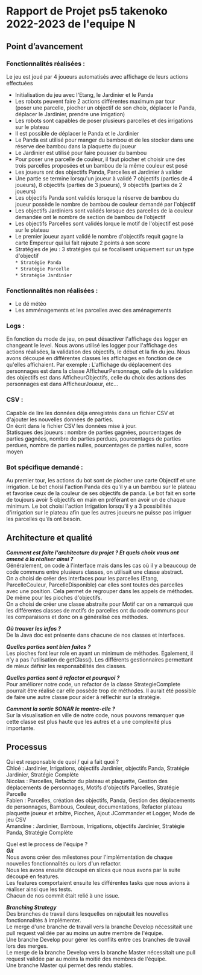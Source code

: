 # Rapport de Projet ps5 takenoko 2022-2023 de l'equipe N

## Point d’avancement

### Fonctionnalités réalisées :
Le jeu est joué par 4 joueurs automatisés avec affichage de leurs actions effectuées
* Initialisation du jeu avec l'Etang, le Jardinier et le Panda
* Les robots peuvent faire 2 actions différentes maximum par tour  
    (poser une parcelle, piocher un objectif de son choix, déplacer le Panda, déplacer le Jardinier, prendre une irrigation)
* Les robots sont capables de poser plusieurs parcelles et des irrigations sur le plateau
* Il est possible de déplacer le Panda et le Jardinier
* Le Panda est utilisé pour manger du bambou et de les stocker dans une réserve dee bambou dans la plaquette du joueur
* Le Jardinier est utilisé pour faire pousser du bambou
* Pour poser une parcelle de couleur, il faut piocher et choisir une des trois parcelles proposées et un bambou de la même couleur est posé
* Les joueurs ont des objectifs Panda, Parcelles et Jardinier à valider
* Une partie se termine lorsqu'un joueur à validé 7 objectifs (parties de 4 joueurs), 8 objectifs (parties de 3 joueurs), 9 objectifs (parties de 2 joueurs)
* Les objectifs Panda sont validés lorsque la réserve de bambou du joueur possède le nombre de bambou de couleur demandé par l'objectif 
* Les objectifs Jardiniers sont validés lorsque des parcelles de la couleur demandée ont le nombre de section de bambou de l'objectif
* Les objectifs Parcelles sont validés lorque le motif de l'objectif est posé sur le plateau
* Le premier joueur ayant validé le nombre d'objectifs requit gagne la carte Empereur qui lui fait rajoute 2 points à son score
* Stratégies de jeu : 3 stratégies qui se focalisent uniquement sur un type d'objectif  
   `* Stratégie Panda`  
   `* Stratégie Parcelle`  
   `* Stratégie Jardinier`

### Fonctionnalités non réalisées :
* Le dé météo
* Les amménagements et les parcelles avec des aménagements

### Logs :
En fonction du mode de jeu, on peut désactiver l'affichage des logger en changeant le level.
Nous avons utilisé les logger pour l'affichage des actions réalisées, la validation des objectifs, le début et la fin du jeu.
Nous avons découpé en différentes classes les affichages en fonction de ce qu'elles affichaient.
Par exemple : L'affichage du déplacement des personnages est dans la classe AfficheurPersonnage, celle de la validation des objectifs est dans AfficheurObjectifs, celle du choix des actions des personnages est dans AfficheurJoueur, etc...

### CSV :
Capable de lire les données déja enregistrés dans un fichier CSV et d'ajouter les nouvelles données de parties.  
On écrit dans le fichier CSV les données mise à jour.  
Statisques des joueurs : nombre de parties gagnées, pourcentages de parties gagnées, nombre de parties perdues, pourcentages de parties perdues, nombre de parties nulles, pourcentages de parties nulles, score moyen


### Bot spécifique demandé :
Au premier tour, les actions du bot sont de piocher une carte Objectif et une irrigation.
Le bot choisi l'action Panda dès qu'il y a un bambou sur le plateau et favorise ceux de la couleur de ses objectifs de panda.
Le bot fait en sorte de toujours avoir 5 objectifs en main en préférant en avoir un de chaque minimum.
Le bot choisi l'action Irrigation lorsqu'il y a 3 possibilités d'irrigation sur le plateau afin que les autres joueurs ne puisse pas irriguer les parcelles qu'ils ont besoin.



## Architecture et qualité
_**Comment est faite l'architecture du projet ? Et quels choix vous ont amené à la réaliser ainsi ?**_  
Généralement, on code à l'interface mais dans les cas où il y a beaucoup de code communs entre plusieurs classes, on utilisait une classe abstract.  
On a choisi de créer des interfaces pour les parcelles (Etang, ParcelleCouleur, ParcelleDisponible) car elles sont toutes des parcelles avec une position. Cela permet de regrouper dans les appels de méthodes. De même pour les pioches d'objectifs.  
On a choisi de créer une classe abstraite pour Motif car on a remarqué que les différentes classes de motifs de parcelles ont du code communs pour les comparaisons et donc on a généralisé ces méthodes.  
  

_**Où trouver les infos ?**_  
De la Java doc est présente dans chacune de nos classes et interfaces.
  

_**Quelles parties sont bien faites ?**_  
Les pioches font leur role en ayant un minimum de méthodes. Egalement, il n'y a pas l'utilisation de getClass().
Les différents gestionnaires permettant de mieux définir les responsabilités des classes. 
  

_**Quelles parties sont à refactor et pourquoi ?**_  
Pour améliorer notre code, un refactor de la classe StrategieComplete pourrait être réalisé car elle possède trop de méthodes. Il aurait été possible de faire une autre classe pour aider à réflechir sur la stratégie.
  

_**Comment la sortie SONAR le montre-elle ?**_  
Sur la visualisation en ville de notre code, nous pouvons remarquer que cette classe est plus haute que les autres et a une complexité plus importante.


## Processus

Qui est responsable de quoi / qui a fait quoi ?  
Chloé : Jardinier, Irrigations, objectifs Jardinier, objectifs Panda, Stratégie Jardinier, Stratégie Complète  
Nicolas : Parcelles, Refactor du plateau et plaquette, Gestion des déplacements de personnages, Motifs d'objectifs Parcelles, Stratégie Parcelle  
Fabien : Parcelles, création des objectifs, Panda, Gestion des déplacements de personnages, Bambous, Couleur, documentations, Refactor plateau plaquette joueur et arbitre, Pioches, Ajout JCommander et Logger, Mode de jeu CSV  
Amandine : Jardinier, Bambous, Irrigations, objectifs Jardinier, Stratégie Panda, Stratégie Complète  


Quel est le process de l'équipe ?  
_**Git**_  
Nous avons créer des milestones pour l'implémentation de chaque nouvelles fonctionnalités ou lors d'un refactor.  
Nous les avons ensuite découpé en slices que nous avons par la suite découpé en features.  
Les features comportaient ensuite les différentes tasks que nous avions à réaliser ainsi que les tests.  
Chacun de nos commit était relié à une issue.


_**Branching Strategy**_  
Des branches de travail dans lesquelles on rajoutait les nouvelles fonctionnalités à implémenter.  
Le merge d'une branche de travail vers la branche Develop nécessitait une pull request validée par au moins un autre membre de l'équipe.  
Une branche Develop pour gérer les conflits entre ces branches de travail lors des merges.  
Le merge de la branche Develop vers la branche Master nécessitait une pull request validée par au moins la moitié des membres de l'équipe.  
Une branche Master qui permet des rendu stables.
